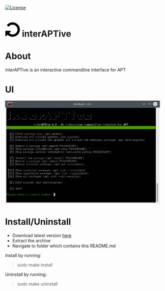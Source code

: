 [![License](https://img.shields.io/badge/license-GPL3-brightgreen.svg)](LICENSE)

![logo](https://raw.githubusercontent.com/yafp/interAPTive/master/doc/fa-repeat_64_0_000000_none.png) interAPTive
==========

# About
interAPTive is an interactive commandline interface for APT


# UI
![UI](https://raw.githubusercontent.com/yafp/interAPTive/master/doc/current_ui.png)


# Install/Uninstall
- Download latest version [here](https://github.com/yafp/interAPTive/archive/master.zip)
- Extract the archive
- Navigate to folder which contains this README.md

Install by running:
> sudo make install

Uninstall by running:
> sudo make uninstall
